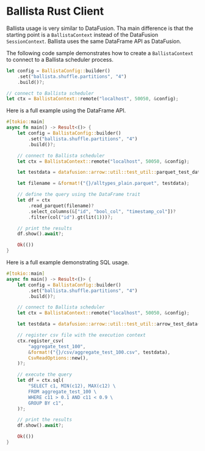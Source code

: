<!---
  Licensed to the Apache Software Foundation (ASF) under one
  or more contributor license agreements.  See the NOTICE file
  distributed with this work for additional information
  regarding copyright ownership.  The ASF licenses this file
  to you under the Apache License, Version 2.0 (the
  "License"); you may not use this file except in compliance
  with the License.  You may obtain a copy of the License at

    http://www.apache.org/licenses/LICENSE-2.0

  Unless required by applicable law or agreed to in writing,
  software distributed under the License is distributed on an
  "AS IS" BASIS, WITHOUT WARRANTIES OR CONDITIONS OF ANY
  KIND, either express or implied.  See the License for the
  specific language governing permissions and limitations
  under the License.
-->

# Ballista Rust Client

Ballista usage is very similar to DataFusion. Tha main difference is that the starting point is a `BallistaContext`
instead of the DataFusion `SessionContext`. Ballista uses the same DataFrame API as DataFusion.

The following code sample demonstrates how to create a `BallistaContext` to connect to a Ballista scheduler process.

```rust
let config = BallistaConfig::builder()
    .set("ballista.shuffle.partitions", "4")
    .build()?;

// connect to Ballista scheduler
let ctx = BallistaContext::remote("localhost", 50050, &config);
```

Here is a full example using the DataFrame API.

```rust
#[tokio::main]
async fn main() -> Result<()> {
    let config = BallistaConfig::builder()
        .set("ballista.shuffle.partitions", "4")
        .build()?;

    // connect to Ballista scheduler
    let ctx = BallistaContext::remote("localhost", 50050, &config);

    let testdata = datafusion::arrow::util::test_util::parquet_test_data();

    let filename = &format!("{}/alltypes_plain.parquet", testdata);

    // define the query using the DataFrame trait
    let df = ctx
        .read_parquet(filename)?
        .select_columns(&["id", "bool_col", "timestamp_col"])?
        .filter(col("id").gt(lit(1)))?;

    // print the results
    df.show().await?;

    Ok(())
}
```

Here is a full example demonstrating SQL usage.

```rust
#[tokio::main]
async fn main() -> Result<()> {
    let config = BallistaConfig::builder()
        .set("ballista.shuffle.partitions", "4")
        .build()?;

    // connect to Ballista scheduler
    let ctx = BallistaContext::remote("localhost", 50050, &config);

    let testdata = datafusion::arrow::util::test_util::arrow_test_data();

    // register csv file with the execution context
    ctx.register_csv(
        "aggregate_test_100",
        &format!("{}/csv/aggregate_test_100.csv", testdata),
        CsvReadOptions::new(),
    )?;

    // execute the query
    let df = ctx.sql(
        "SELECT c1, MIN(c12), MAX(c12) \
        FROM aggregate_test_100 \
        WHERE c11 > 0.1 AND c11 < 0.9 \
        GROUP BY c1",
    )?;

    // print the results
    df.show().await?;

    Ok(())
}
```
